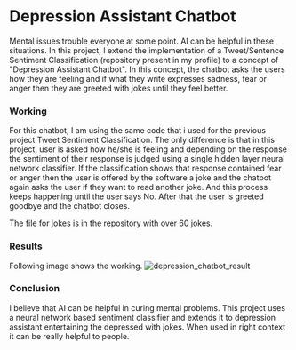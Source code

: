 # Depression Assistant Chatbot
Mental issues trouble everyone at some point. AI can be helpful in these situations. In this project, I extend the implementation of a Tweet/Sentence Sentiment Classification (repository present in my profile) to a concept of "Depression Assistant Chatbot". In this concept, the chatbot asks the users how they are feeling and if what they write expresses sadness, fear or anger then they are greeted with jokes until they feel better.

### Working
For this chatbot, I am using the same code that i used for the previous project Tweet Sentiment Classification. The only difference is that in this project, user is asked how he/she is feeling and depending on the response the sentiment of their response is judged using a single hidden layer neural network classifier. If the classification shows that response contained fear or anger then the user is offered by the software a joke and the chatbot again asks the user if they want to read another joke. And this process keeps happening until the user says No. After that the user is greeted goodbye and the chatbot closes.

The file for jokes is in the repository with over 60 jokes.

### Results
Following image shows the working.
![depression_chatbot_result](https://user-images.githubusercontent.com/41015749/56463390-e8988800-6398-11e9-8af2-69ff42ac7227.jpg)

### Conclusion
I believe that AI can be helpful in curing mental problems. This project uses a neural network based sentiment classifier and extends it to depression assistant entertaining the depressed with jokes. When used in right context it can be really helpful to people.
